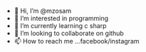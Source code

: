 - 👋 Hi, I’m @mzosam
- 👀 I’m interested in programming 
- 🌱 I’m currently learning c sharp
- 💞️ I’m looking to collaborate on github
- 📫 How to reach me ...facebook/instagram

<!---
mzosam/mzosam is a ✨ special ✨ repository because its `README.md` (this file) appears on your GitHub profile.
You can click the Preview link to take a look at your changes.
--->
